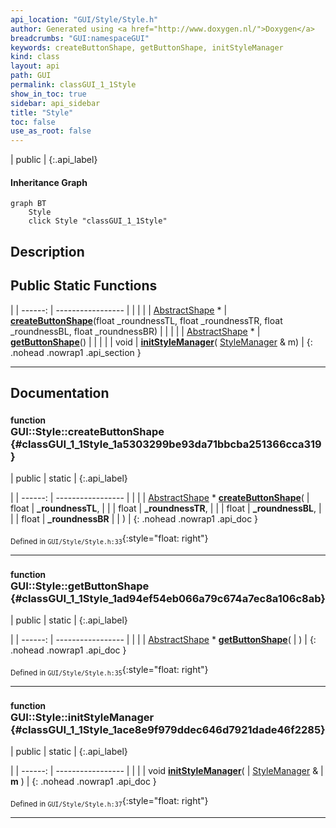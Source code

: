 ```yaml
---
api_location: "GUI/Style/Style.h"
author: Generated using <a href="http://www.doxygen.nl/">Doxygen</a>
breadcrumbs: "GUI:namespaceGUI"
keywords: createButtonShape, getButtonShape, initStyleManager
kind: class
layout: api
path: GUI
permalink: classGUI_1_1Style
show_in_toc: true
sidebar: api_sidebar
title: "Style"
toc: false
use_as_root: false
---
```


| public |
{:.api_label}

#### Inheritance Graph

```mermaid
graph BT
	Style
	click Style "classGUI_1_1Style"
```

## Description





## Public Static Functions

|
| ------: | ----------------- |
|  | |
| [AbstractShape](classGUI_1_1AbstractShape) * | **[createButtonShape](#classGUI_1_1Style_1a5303299be93da71bbcba251366cca319)**(float _roundnessTL, float _roundnessTR, float _roundnessBL, float _roundnessBR) |
|  | |
| [AbstractShape](classGUI_1_1AbstractShape) * | **[getButtonShape](#classGUI_1_1Style_1ad94ef54eb066a79c674a7ec8a106c8ab)**() |
|  | |
| void | **[initStyleManager](#classGUI_1_1Style_1ace8e9f979ddec646d7921dade46f2285)**( [StyleManager](classGUI_1_1StyleManager) & m) |
{: .nohead .nowrap1 .api_section }


-------------------------------------------------------------------

## Documentation

### <small>function</small><br/> GUI::Style::createButtonShape {#classGUI_1_1Style_1a5303299be93da71bbcba251366cca319}

| public | static |
{:.api_label}

|
| ------: | ----------------- |
|  |
| [AbstractShape](classGUI_1_1AbstractShape) * **[createButtonShape](#classGUI_1_1Style_1a5303299be93da71bbcba251366cca319)**( | float | **_roundnessTL**, |
| | float | **_roundnessTR**, |
| | float | **_roundnessBL**, |
| | float | **_roundnessBR** |
|   ) |
{: .nohead .nowrap1 .api_doc }





<sub>Defined in `GUI/Style/Style.h:33`</sub>{:style="float: right"}

-------------------------------------------------------------------

### <small>function</small><br/> GUI::Style::getButtonShape {#classGUI_1_1Style_1ad94ef54eb066a79c674a7ec8a106c8ab}

| public | static |
{:.api_label}

|
| ------: | ----------------- |
|  |
| [AbstractShape](classGUI_1_1AbstractShape) * **[getButtonShape](#classGUI_1_1Style_1ad94ef54eb066a79c674a7ec8a106c8ab)**( |  ) |
{: .nohead .nowrap1 .api_doc }





<sub>Defined in `GUI/Style/Style.h:35`</sub>{:style="float: right"}

-------------------------------------------------------------------

### <small>function</small><br/> GUI::Style::initStyleManager {#classGUI_1_1Style_1ace8e9f979ddec646d7921dade46f2285}

| public | static |
{:.api_label}

|
| ------: | ----------------- |
|  |
| void **[initStyleManager](#classGUI_1_1Style_1ace8e9f979ddec646d7921dade46f2285)**( |  [StyleManager](classGUI_1_1StyleManager) & | **m** ) |
{: .nohead .nowrap1 .api_doc }





<sub>Defined in `GUI/Style/Style.h:37`</sub>{:style="float: right"}

-------------------------------------------------------------------

